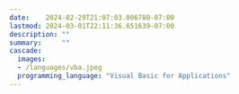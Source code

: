 ```yaml
---
date:    2024-02-29T21:07:03.006780-07:00
lastmod: 2024-03-01T22:11:36.651639-07:00
description: ""
summary:     ""
cascade:
  images:
  - /languages/vba.jpeg
  programming_language: "Visual Basic for Applications"
---
```

